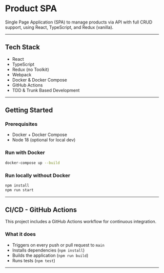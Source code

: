 # Product SPA

Single Page Application (SPA) to manage products via API with full CRUD support, using React, TypeScript, and Redux (vanilla).

---

## Tech Stack

- React
- TypeScript
- Redux (no Toolkit)
- Webpack
- Docker & Docker Compose
- GitHub Actions
- TDD & Trunk Based Development

---

## Getting Started

### Prerequisites

- Docker + Docker Compose
- Node 18 (optional for local dev)

### Run with Docker

```bash
docker-compose up --build
```

### Run locally without Docker

```bash
npm install
npm run start
```

---

## CI/CD - GitHub Actions

This project includes a GitHub Actions workflow for continuous integration.

### What it does

- Triggers on every push or pull request to `main`
- Installs dependencies (`npm install`)
- Builds the application (`npm run build`)
- Runs tests (`npm test`)

---

